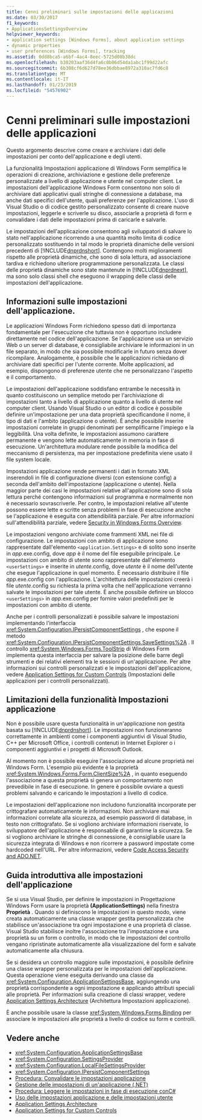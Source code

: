 ```yaml
---
title: Cenni preliminari sulle impostazioni delle applicazioni
ms.date: 03/30/2017
f1_keywords:
- ApplicationsSettingsOverview
helpviewer_keywords:
- application settings [Windows Forms], about application settings
- dynamic properties
- user preferences [Windows Forms], tracking
ms.assetid: 0dd8bca5-a6bf-4ac4-8eec-5725d08b38dc
ms.openlocfilehash: b30203aaf36d4fa6c0b06d54da1abc1f99d22afc
ms.sourcegitcommit: 6b308cf6d627d78ee36dbbae8972a310ac7fd6c8
ms.translationtype: MT
ms.contentlocale: it-IT
ms.lasthandoff: 01/23/2019
ms.locfileid: "54576902"
---
```

# <a name="application-settings-overview"></a>Cenni preliminari sulle impostazioni delle applicazioni
Questo argomento descrive come creare e archiviare i dati delle impostazioni per conto dell'applicazione e degli utenti.  
  
 La funzionalità Impostazioni applicazione di Windows Form semplifica le operazioni di creazione, archiviazione e gestione delle preferenze personalizzate a livello di applicazione e utente nel computer client. Le impostazioni dell'applicazione Windows Form consentono non solo di archiviare dati applicativi quali stringhe di connessione a database, ma anche dati specifici dell'utente, quali preferenze per l'applicazione. L'uso di Visual Studio o di codice gestito personalizzato consente di creare nuove impostazioni, leggerle e scriverle su disco, associarle a proprietà di form e convalidare i dati delle impostazioni prima di caricarle e salvarle.  
  
 Le impostazioni dell'applicazione consentono agli sviluppatori di salvare lo stato nell'applicazione ricorrendo a una quantità molto limita di codice personalizzato sostituendo in tal modo le proprietà dinamiche delle versioni precedenti di [!INCLUDE[dnprdnshort](../../../../includes/dnprdnshort-md.md)]. Contengono molti miglioramenti rispetto alle proprietà dinamiche, che sono di sola lettura, ad associazione tardiva e richiedono ulteriore programmazione personalizzata. Le classi delle proprietà dinamiche sono state mantenute in [!INCLUDE[dnprdnext](../../../../includes/dnprdnext-md.md)], ma sono solo classi shell che eseguono il wrapping delle classi delle impostazioni dell'applicazione.  
  
## <a name="what-are-application-settings"></a>Informazioni sulle impostazioni dell'applicazione.  
 Le applicazioni Windows Form richiedono spesso dati di importanza fondamentale per l'esecuzione che tuttavia non è opportuno includere direttamente nel codice dell'applicazione. Se l'applicazione usa un servizio Web o un server di database, è consigliabile archiviare le informazioni in un file separato, in modo che sia possibile modificarle in futuro senza dover ricompilare. Analogamente, è possibile che le applicazioni richiedano di archiviare dati specifici per l'utente corrente. Molte applicazioni, ad esempio, dispongono di preferenze utente che ne personalizzano l'aspetto e il comportamento.  
  
 Le impostazioni dell'applicazione soddisfano entrambe le necessità in quanto costituiscono un semplice metodo per l'archiviazione di impostazioni tanto a livello di applicazione quanto a livello di utente nel computer client. Usando Visual Studio o un editor di codice è possibile definire un'impostazione per una data proprietà specificandone il nome, il tipo di dati e l'ambito (applicazione o utente). È anche possibile inserire impostazioni correlate in gruppi denominati per semplificarne l'impiego e la leggibilità. Una volta definite, le impostazioni assumono carattere permanente e vengono lette automaticamente in memoria in fase di esecuzione. Un'architettura modulare rende possibile la modifica del meccanismo di persistenza, ma per impostazione predefinita viene usato il file system locale.  
  
 Impostazioni applicazione rende permanenti i dati in formato XML inserendoli in file di configurazione diversi (con estensione config) a seconda dell'ambito dell'impostazione (applicazione o utente). Nella maggior parte dei casi le impostazioni relative all'applicazione sono di sola lettura perché contengono informazioni sul programma e normalmente non è necessario sovrascriverle. Per contro, le impostazioni relative all'utente possono essere lette e scritte senza problemi in fase di esecuzione anche se l'applicazione è eseguita con attendibilità parziale. Per altre informazioni sull'attendibilità parziale, vedere [Security in Windows Forms Overview](../../../../docs/framework/winforms/security-in-windows-forms-overview.md).  
  
 Le impostazioni vengono archiviate come frammenti XML nei file di configurazione. Le impostazioni con ambito di applicazione sono rappresentate dall'elemento `<application.Settings>` e di solito sono inserite in *app*.exe.config, dove *app* è il nome del file eseguibile principale. Le impostazioni con ambito di utente sono rappresentate dall'elemento `<userSettings>` e inserite in *utente*.config, dove *utente* è il nome dell'utente che esegue l'applicazione in quel momento. È necessario distribuire il file *app*.exe.config con l'applicazione. L'architettura delle impostazioni creerà i file *utente*.config su richiesta la prima volta che nell'applicazione verranno salvate le impostazioni per tale utente. È anche possibile definire un blocco `<userSettings>` in *app*.exe.config per fornire valori predefiniti per le impostazioni con ambito di utente.  
  
 Anche per i controlli personalizzati è possibile salvare le impostazioni implementando l'interfaccia <xref:System.Configuration.IPersistComponentSettings> , che espone il metodo <xref:System.Configuration.IPersistComponentSettings.SaveSettings%2A> . Il controllo <xref:System.Windows.Forms.ToolStrip> di Windows Form implementa questa interfaccia per salvare la posizione delle barre degli strumenti e dei relativi elementi tra le sessioni di un'applicazione. Per altre informazioni sui controlli personalizzati e le impostazioni dell'applicazione, vedere [Application Settings for Custom Controls](../../../../docs/framework/winforms/advanced/application-settings-for-custom-controls.md) (Impostazioni delle applicazioni per i controlli personalizzati).  
  
## <a name="limitations-of-application-settings"></a>Limitazioni della funzionalità Impostazioni applicazione  
 Non è possibile usare questa funzionalità in un'applicazione non gestita basata su [!INCLUDE[dnprdnshort](../../../../includes/dnprdnshort-md.md)]. Le impostazioni non funzioneranno correttamente in ambienti come i componenti aggiuntivi di Visual Studio, C++ per Microsoft Office, i controlli contenuti in Internet Explorer o i componenti aggiuntivi e i progetti di Microsoft Outlook.  
  
 Al momento non è possibile eseguire l'associazione ad alcune proprietà nei Windows Form. L'esempio più evidente è la proprietà <xref:System.Windows.Forms.Form.ClientSize%2A> , in quanto eseguendo l'associazione a questa proprietà si genera un comportamento non prevedibile in fase di esecuzione. In genere è possibile ovviare a questi problemi salvando e caricando le impostazioni a livello di codice.  
  
 Le impostazioni dell'applicazione non includono funzionalità incorporate per crittografare automaticamente le informazioni. Non archiviare mai informazioni correlate alla sicurezza, ad esempio password di database, in testo non crittografato. Se si vogliono archiviare informazioni riservate, lo sviluppatore dell'applicazione è responsabile di garantirne la sicurezza. Se si vogliono archiviare le stringhe di connessione, è consigliabile usare la sicurezza integrata di Windows e non ricorrere a password impostate come hardcoded nell'URL. Per altre informazioni, vedere [Code Access Security and ADO.NET](../../../../docs/framework/data/adonet/code-access-security.md).  
  
## <a name="getting-started-with-application-settings"></a>Guida introduttiva alle impostazioni dell'applicazione  
 Se si usa Visual Studio, per definire le impostazioni in Progettazione Windows Form usare la proprietà **(ApplicationSettings)** nella finestra **Proprietà** . Quando si definiscono le impostazioni in questo modo, viene creata automaticamente una classe wrapper gestita personalizzata che stabilisce un'associazione tra ogni impostazione e una proprietà di classe. Visual Studio stabilisce inoltre l'associazione tra l'impostazione e una proprietà su un form o controllo, in modo che le impostazioni del controllo vengano ripristinate automaticamente alla visualizzazione del form e salvate automaticamente alla chiusura.  
  
 Se si desidera un controllo maggiore sulle impostazioni, è possibile definire una classe wrapper personalizzata per le impostazioni dell'applicazione. Questa operazione viene eseguita derivando una classe da <xref:System.Configuration.ApplicationSettingsBase>, aggiungendo una proprietà corrispondente a ogni impostazione e applicando attributi speciali alle proprietà. Per informazioni sulla creazione di classi wrapper, vedere [Application Settings Architecture](../../../../docs/framework/winforms/advanced/application-settings-architecture.md) (Architettura Impostazioni applicazione).  
  
 È anche possibile usare la classe <xref:System.Windows.Forms.Binding> per associare le impostazioni alle proprietà a livello di codice su form e controlli.  
  
## <a name="see-also"></a>Vedere anche
- <xref:System.Configuration.ApplicationSettingsBase>
- <xref:System.Configuration.SettingsProvider>
- <xref:System.Configuration.LocalFileSettingsProvider>
- <xref:System.Configuration.IPersistComponentSettings>
- [Procedura: Convalidare le impostazioni applicazione](../../../../docs/framework/winforms/advanced/how-to-validate-application-settings.md)
- [Gestione delle impostazioni di un'applicazione (.NET)](https://msdn.microsoft.com/library/35254321-ad14-47d9-b8c6-39ab3203c5d9)
- [Procedura: Leggere le impostazioni in fase di esecuzione conC#](../../../../docs/framework/winforms/advanced/how-to-read-settings-at-run-time-with-csharp.md)
- [Uso delle impostazioni applicazione e delle impostazioni utente](../../../../docs/framework/winforms/advanced/using-application-settings-and-user-settings.md)
- [Application Settings Architecture](../../../../docs/framework/winforms/advanced/application-settings-architecture.md)
- [Application Settings for Custom Controls](../../../../docs/framework/winforms/advanced/application-settings-for-custom-controls.md)
